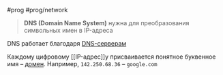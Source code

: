 #prog #prog/network 

> **DNS (Domain Name System)** нужна для преобразования символьных имен в IP-адреса

DNS работает благодаря [DNS-серверам](DNS-серверы)

Каждому цифровому [[IP-адрес]]у присваивается понятное буквенное имя – [домен](Домен). Например, `142.250.68.36` – `google.com`
